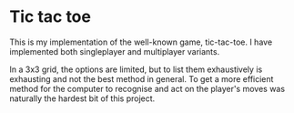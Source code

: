# Tic tac toe

This is my implementation of the well-known game, tic-tac-toe. I have implemented both singleplayer and multiplayer variants.

In a 3x3 grid, the options are limited, but to list them exhaustively is exhausting and not the best method in general. To get a more efficient method for the computer to recognise and act on the player's moves was naturally the hardest bit of this project.
